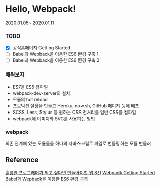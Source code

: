# Hello, Webpack! 
2020.01.05~ 2020.01.11

### TODO
- [X] 공식홈페이지 Getting Started
- [ ] Babel과 Wepback을 이용한 ES6 환경 구축 1
- [ ] Babel과 Wepback을 이용한 ES6 환경 구축 2

### 배워보자
- ES7을 ES5 컴파일
- webpack-dev-server의 설치
- 모듈의 hot reload
- 프로덕션 설정을 만들고 Heroku, now.sh, GitHub 페이지 등에 배포
- SCSS, Less, Stylus 등 원하는 CSS 전처리를 일반 CSS를 컴파일
- webpack에 이미지와 SVG를 사용하는 방법 

### webpack
의존 관계에 있는 모듈들을 하나의 자바스크립트 파일로 번들링하는 모듈 번들러

## Reference
[훌륭한 프로그래머가 되고 싶다면 만들어야할 앱 8선](https://tagilog.tistory.com/579?fbclid=IwAR3VNuZqDucGJ-EFrIH8XKvstuPIgF_XvfylLo4TPD5xIRLYc-UaN2CP2-c)
[Webpack Getting Started](https://webpack.js.org/guides/getting-started/)
[Babel과 Wepback을 이용한 ES6 환경 구축](https://poiemaweb.com/es6-babel-webpack-2)
